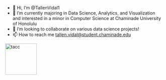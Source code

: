 - 👋 Hi, I’m @TallenVidal1
- 🌱 I’m currently majoring in Data Science, Analytics, and Visualization and interested in a minor in Computer Science at Chaminade University of Honolulu
- 💞️ I’m looking to collaborate on various data science projects!
- 📫 How to reach me tallen.vidal@student.chaminade.edu
<!---
TallenVidal1/TallenVidal1 is a ✨ special ✨ repository because its `README.md` (this file) appears on your GitHub profile.
You can click the Preview link to take a look at your changes.
--->
<img align="left" alt="tacc" width="100px" style="padding-right:10px;" src="https://www.tdl.org/wp-content/uploads/2010/02/TACC_logo.png" />
